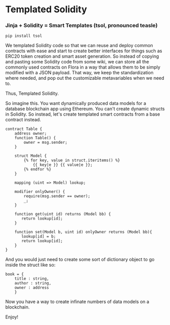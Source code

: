 # Templated Solidity

### Jinja + Solidity = Smart Templates (tsol, pronounced teasle)

```pip install tsol```

We templated Solidity code so that we can reuse and deploy common contracts with ease and start to create better interfaces for things such as ERC20 token creation and smart asset generation. So instead of copying and pasting some Solidity code from some wiki, we can store all the commonly used contracts on Flora in a way that allows them to be simply modified with a JSON payload. That way, we keep the standardization where needed, and pop out the customizable metavariables when we need to.

Thus, Templated Solidity.

So imagine this. You want dynamically produced data models for a database blockchain app using Ethereum. You can't create dynamic structs in Solidity. So instead, let's create templated smart contracts from a base contract instead.

```
contract Table {
    address owner;
    function Table() {
        owner = msg.sender;
    }
    
    struct Model {
        {% for key, value in struct.iteritems() %}
            {{ key|e }} {{ value|e }};
        {% endfor %}
    }
    
    mapping (uint => Model) lookup;
    
    modifier onlyOwner() {
        require(msg.sender == owner);
        _;
    }
    
    function get(uint id) returns (Model bb) {
       return lookup[id];
    }
    
    function set(Model b, uint id) onlyOwner returns (Model bb){
       lookup[id] = b;
       return lookup[id];
    }
}
```

And you would just need to create some sort of dictionary object to go inside the struct like so:

```
book = {
	title : string,
	author : string,
	owner : address
	}
```

Now you have a way to create infinate numbers of data models on a blockchain.

Enjoy!